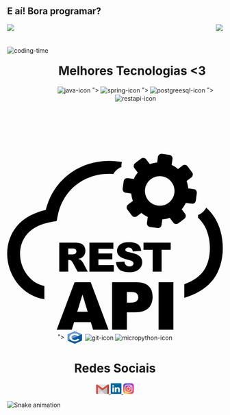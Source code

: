 ## E aí! Bora programar?

<div>
  
  <img  height="150em" src="https://github-readme-stats.vercel.app/api?username=adriano-barbosa0&show_icons=true&theme=great-gatsby&include_all_commits=true&count_private=true"/>
  <img align="right" height="100em" src="https://github-readme-stats.vercel.app/api/top-langs/?username=adriano-barbosa0&layout=compact&langs_count=16&theme=great-gatsby"/>
</div>
<br>

<div  align="center"> 
  <div style="display: inline_block"><br>
    <img align="left" height="250" alt="coding-time" src="code.gif">
    <h1 align="center">Melhores Tecnologias <3</h1>
    <img align="center" height="30" width="40" alt="java-icon"  src="<svg xmlns="http://www.w3.org/2000/svg" x="0px" y="0px" width="100" height="100" viewBox="0 0 48 48">
<path fill="#F44336" d="M23.65,24.898c-0.998-1.609-1.722-2.943-2.725-5.455C19.229,15.2,31.24,11.366,26.37,3.999c2.111,5.089-7.577,8.235-8.477,12.473C17.07,20.37,23.645,24.898,23.65,24.898z"></path><path fill="#F44336" d="M23.878,17.27c-0.192,2.516,2.229,3.857,2.299,5.695c0.056,1.496-1.447,2.743-1.447,2.743s2.728-0.536,3.579-2.818c0.945-2.534-1.834-4.269-1.548-6.298c0.267-1.938,6.031-5.543,6.031-5.543S24.311,11.611,23.878,17.27z"></path><g><path fill="#1565C0" d="M32.084 25.055c1.754-.394 3.233.723 3.233 2.01 0 2.901-4.021 5.643-4.021 5.643s6.225-.742 6.225-5.505C37.521 24.053 34.464 23.266 32.084 25.055zM29.129 27.395c0 0 1.941-1.383 2.458-1.902-4.763 1.011-15.638 1.147-15.638.269 0-.809 3.507-1.638 3.507-1.638s-7.773-.112-7.773 2.181C11.683 28.695 21.858 28.866 29.129 27.395z"></path><path fill="#1565C0" d="M27.935,29.571c-4.509,1.499-12.814,1.02-10.354-0.993c-1.198,0-2.974,0.963-2.974,1.889c0,1.857,8.982,3.291,15.63,0.572L27.935,29.571z"></path><path fill="#1565C0" d="M18.686,32.739c-1.636,0-2.695,1.054-2.695,1.822c0,2.391,9.76,2.632,13.627,0.205l-2.458-1.632C24.271,34.404,17.014,34.579,18.686,32.739z"></path><path fill="#1565C0" d="M36.281,36.632c0-0.936-1.055-1.377-1.433-1.588c2.228,5.373-22.317,4.956-22.317,1.784c0-0.721,1.807-1.427,3.477-1.093l-1.42-0.839C11.26,34.374,9,35.837,9,37.017C9,42.52,36.281,42.255,36.281,36.632z"></path><path fill="#1565C0" d="M39,38.604c-4.146,4.095-14.659,5.587-25.231,3.057C24.341,46.164,38.95,43.628,39,38.604z"></path></g>
</svg>">
    <img align="center" height="30" width="40" alt="spring-icon" src="<svg xmlns="http://www.w3.org/2000/svg" x="0px" y="0px" width="100" height="100" viewBox="0 0 48 48">
<path fill="#8bc34a" d="M43.982,23.635c0.069-4.261-0.891-9.328-2.891-15.273l-1.568-4.662l-2.13,4.433 c-0.114,0.237-0.244,0.469-0.38,0.698C33.514,5.827,28.974,4,24,4C12.954,4,4,12.954,4,24c0,11.046,8.954,20,20,20s20-8.954,20-20 C44,23.877,43.984,23.758,43.982,23.635z"></path><path fill="#fff" d="M39.385 32.558c-3.123 4.302-8.651 4.533-13.854 4.442H18.75h-1.938c4.428-1.593 7.063-1.972 9.754-3.4 5.068-2.665 10.078-8.496 11.121-14.562-1.93 5.836-7.779 10.85-13.109 12.889-3.652 1.393-10.248 2.745-10.248 2.745l-.267-.145C9.573 32.268 9.437 22.214 17.6 18.968c3.574-1.423 6.993-.641 10.854-1.593 4.122-1.012 8.89-4.208 10.83-8.375C41.456 15.667 44.07 26.106 39.385 32.558L39.385 32.558zM15.668 38.445C15.386 38.795 14.955 39 14.505 39c-.823 0-1.495-.677-1.495-1.5s.677-1.5 1.495-1.5c.341 0 .677.118.941.336C16.086 36.855 16.186 37.805 15.668 38.445L15.668 38.445z"></path>
</svg>">
    <img align="center" height="30" width="40" alt="postgreesql-icon" src="<svg xmlns="http://www.w3.org/2000/svg" x="0px" y="0px" width="100" height="100" viewBox="0 0 48 48">
<path fill="#fff" d="M44.083,29.79c-0.183-0.829-0.935-1.796-2.452-1.796c-0.31,0-0.649,0.039-1.035,0.119c-0.708,0.146-1.311,0.217-1.842,0.241c4.133-7.04,6.816-16.819,4.159-20.214c-3.501-4.473-8.214-5.141-10.711-5.141L31.967,3c-0.929,0.015-1.893,0.129-2.863,0.339l-3.583,0.774C25.033,4.052,24.536,4.009,24.018,4l-0.03,0l-0.016,0l-0.152-0.001c-1.593,0-3.046,0.338-4.341,0.973l-1.251-0.493c-1.72-0.678-4.308-1.485-6.868-1.485c-0.144,0-0.287,0.003-0.431,0.008C8.407,3.093,6.241,4.05,4.664,5.769C2.696,7.915,1.8,11.054,2.003,15.1C2.013,15.309,4.461,36,11.4,36h0.025l0.064-0.001c0.901-0.022,1.76-0.384,2.563-1.077c0.613,0.46,1.406,0.732,2.145,0.84c0.488,0.115,1.366,0.278,2.418,0.278c1.284,0,2.442-0.263,3.44-0.738c-0.001,0.88-0.006,1.994-0.016,3.418l-0.001,0.075l0.005,0.075c0.097,1.419,0.342,2.698,0.711,3.701c1.051,2.859,2.866,4.434,5.111,4.434c0.093,0,0.188-0.003,0.284-0.009c1.846-0.114,3.717-1.151,5.004-2.772c1.393-1.755,1.715-3.607,1.839-5.026L35,39.111v-0.088v-4.079l0.103,0.01l0.436,0.038l0.042,0.004l0.042,0.002c0.124,0.006,0.252,0.008,0.381,0.008c1.507,0,3.362-0.391,4.616-0.974C41.819,33.476,44.559,31.948,44.083,29.79z"></path><path fill="#0277bd" d="M33,34c0-0.205,0.012-0.376,0.018-0.565C33.008,33.184,33,33,33,33s0.012-0.009,0.032-0.022c0.149-2.673,0.886-3.703,1.675-4.29c-0.11-0.153-0.237-0.318-0.356-0.475c-0.333-0.437-0.748-0.979-1.192-1.674l-0.082-0.158c-0.067-0.164-0.229-0.447-0.435-0.819c-1.183-2.14-3.645-6.592-1.96-9.404c0.738-1.232,2.122-1.942,4.121-2.117C33.986,11.718,30.925,6.115,23.985,6c-0.002,0-0.004,0-0.006,0c-6.041-0.098-8.026,5.392-8.672,8.672c0.89-0.377,1.906-0.606,2.836-0.606c0.014,0,0.029,0,0.043,0c2.29,0.017,3.865,1.239,4.323,3.354c0.335,1.552,0.496,2.91,0.492,4.153c-0.01,2.719-0.558,4.149-1.042,5.411l-0.154,0.408c-0.124,0.334-0.255,0.645-0.379,0.937c-0.126,0.298-0.237,0.563-0.318,0.802c0.484,0.11,0.864,0.265,1.125,0.38l0.151,0.066c0.047,0.02,0.094,0.043,0.137,0.069c0.848,0.516,1.376,1.309,1.489,2.233c0.061,0.498,0.051,3.893,0.03,6.855c0.087,1.285,0.305,2.364,0.593,3.146c0.409,1.114,1.431,3.241,3.394,3.119c1.37-0.085,2.687-0.919,3.561-2.019c0.938-1.181,1.284-2.487,1.414-3.958V34z"></path><path fill="#0277bd" d="M15.114 28.917c-1.613-1.683-2.399-3.947-2.104-6.056.285-2.035.124-4.027.037-5.098-.029-.357-.048-.623-.047-.77 0-.008.002-.015.003-.023 0-.004-.002-.007-.002-.011.121-3.021 1.286-7.787 4.493-10.62C15.932 5.724 13.388 4.913 11 5 7.258 5.136 3.636 7.724 4 15c.137 2.73 3.222 19.103 7.44 19 .603-.015 1.229-.402 1.872-1.176 1.017-1.223 2.005-2.332 2.708-3.104C15.705 29.481 15.401 29.217 15.114 28.917zM37.023 14.731c.015.154.002.286-.022.408.031.92-.068 1.813-.169 2.677-.074.636-.15 1.293-.171 1.952-.021.645.07 1.282.166 1.956.225 1.578.459 3.359-.765 5.437.225.296.423.571.581.837 4.61-7.475 6.468-16.361 4.695-18.626C38.655 5.944 34.941 4.952 31.999 5c-.921.015-1.758.139-2.473.294C34.602 7.754 36.863 13.026 37.023 14.731zM41 30.071c-2.665.55-3.947.257-4.569-.126-.1.072-.2.133-.293.19-.372.225-.961.583-1.105 2.782.083.016.156.025.246.044L35.714 33c1.32.06 3.049-.31 4.063-.781C41.962 31.205 43.153 29.627 41 30.071zM22.023 32.119c-.037-.298-.198-.539-.492-.732l-.108-.047C21.062 31.181 20.653 31 20 31h-.004c-.127.01-.253.019-.38.019-.052 0-.103-.007-.155-.009-.474.365-1.148.647-2.816.99-2.98.759-1.221 1.655-.078 1.794 1.106.277 3.735.614 5.481-.809C22.043 32.537 22.035 32.229 22.023 32.119z"></path><path fill="#0277bd" d="M20.681 18.501c-.292.302-.753.566-1.262.484-.828-.134-1.463-1.133-1.417-1.508h0c.044-.374.751-.569 1.578-.435.287.047.548.128.768.228-.32-.688-.899-1.085-1.782-1.182-1.565-.174-3.226.644-3.56 1.097.007.11.02.251.033.417.093 1.147.265 3.284-.05 5.537-.208 1.485.393 3.169 1.567 4.395.757.79 1.641 1.29 2.513 1.438.111-.478.309-.944.513-1.425.113-.265.233-.547.346-.852l.162-.427c.443-1.155.9-2.35.909-4.703C21.003 20.66 20.892 19.627 20.681 18.501zM34.847 22.007c-.104-.729-.211-1.484-.185-2.303.023-.742.105-1.442.184-2.119.062-.533.11-1.045.138-1.55-1.289.107-2.145.479-2.551 1.108.168-.057.358-.102.568-.129.892-.116 1.543.141 1.618.637.055.363-.253.705-.388.836-.277.269-.626.442-.981.488-.064.008-.129.012-.192.012-.353 0-.69-.121-.949-.3.112 1.973 1.567 4.612 2.283 5.907.153.277.271.498.369.688C35.154 24.163 35.009 23.143 34.847 22.007z"></path>
</svg>">
    <img align="center" height="30" width="40" alt="restapi-icon" src="
<?xml version="1.0" encoding="utf-8"?><svg version="1.1" id="Layer_1" xmlns="http://www.w3.org/2000/svg" xmlns:xlink="http://www.w3.org/1999/xlink" x="0px" y="0px" viewBox="0 0 122.88 100.33" style="enable-background:new 0 0 122.88 100.33" xml:space="preserve"><style type="text/css"><![CDATA[
	.st0{fill-rule:evenodd;clip-rule:evenodd;}
]]></style><g><path class="st0" d="M102.79,7.11l2.59,3.41c0.68,0.9,0.51,2.19-0.39,2.87l-2.75,2.09c0.5,1.33,0.82,2.75,0.95,4.2l3.13,0.43 c1.12,0.15,1.9,1.19,1.75,2.31l-0.58,4.25c-0.15,1.12-1.19,1.91-2.31,1.75l-3.42-0.47c-0.61,1.33-1.39,2.55-2.31,3.64l1.92,2.52 c0.68,0.9,0.5,2.19-0.4,2.87l-3.41,2.59c-0.9,0.68-2.19,0.5-2.87-0.39l-2.09-2.75c-1.34,0.5-2.75,0.82-4.21,0.95l-0.43,3.13 c-0.15,1.12-1.19,1.9-2.31,1.75l-4.25-0.58c-1.12-0.15-1.9-1.19-1.75-2.31l0.47-3.42c-1.32-0.61-2.55-1.39-3.64-2.3l-2.52,1.91 c-0.9,0.68-2.19,0.51-2.87-0.39l-2.59-3.41c-0.68-0.9-0.51-2.19,0.39-2.87l2.75-2.09c-0.5-1.34-0.82-2.75-0.95-4.2l-3.13-0.43 c-1.12-0.15-1.91-1.19-1.75-2.31l0.58-4.25c0.16-1.12,1.19-1.9,2.31-1.75l3.42,0.47c0.61-1.32,1.39-2.55,2.3-3.64l-1.91-2.52 C71.83,7.28,72,5.99,72.9,5.31l3.41-2.59c0.9-0.68,2.19-0.51,2.87,0.39l2.09,2.75c1.33-0.5,2.75-0.82,4.2-0.95l0.43-3.13 c0.15-1.12,1.19-1.91,2.31-1.76l4.25,0.58c1.12,0.15,1.91,1.19,1.75,2.31l-0.47,3.42c1.33,0.61,2.55,1.39,3.65,2.31l2.52-1.91 C100.81,6.04,102.1,6.21,102.79,7.11L102.79,7.11L102.79,7.11z M29.67,67.12v-16.5h8.5c1.58,0,2.78,0.13,3.61,0.41 c0.83,0.27,1.51,0.77,2.01,1.5c0.51,0.74,0.77,1.63,0.77,2.68c0,0.91-0.2,1.71-0.59,2.37c-0.39,0.67-0.93,1.21-1.61,1.62 c-0.43,0.26-1.03,0.48-1.79,0.65c0.61,0.21,1.05,0.4,1.32,0.61c0.19,0.14,0.46,0.43,0.81,0.87c0.35,0.44,0.59,0.79,0.71,1.03 l2.48,4.77h-5.76l-2.72-5.03c-0.35-0.65-0.65-1.08-0.92-1.27c-0.37-0.25-0.79-0.38-1.25-0.38h-0.45v6.68H29.67L29.67,67.12z M47.65,95.85h-9.52l-1.37,4.48h-8.58l10.23-27.19h9.2l10.19,27.19h-8.8L47.65,95.85L47.65,95.85z M45.87,89.96l-2.97-9.78 l-2.98,9.78H45.87L45.87,89.96z M59.78,73.14h13.98c3.05,0,5.33,0.72,6.84,2.17c1.51,1.45,2.27,3.52,2.27,6.19 c0,2.75-0.83,4.9-2.48,6.45c-1.65,1.55-4.18,2.32-7.57,2.32h-4.61v10.06h-8.43V73.14L59.78,73.14z M68.21,84.76h2.07 c1.63,0,2.78-0.28,3.44-0.85c0.66-0.56,0.99-1.29,0.99-2.16c0-0.85-0.29-1.58-0.86-2.17c-0.57-0.59-1.65-0.89-3.23-0.89h-2.41 V84.76L68.21,84.76z M86.27,73.14h8.43v27.19h-8.43V73.14L86.27,73.14z M34.79,57.32h2.15c0.23,0,0.68-0.08,1.35-0.23 c0.34-0.07,0.62-0.24,0.83-0.52c0.22-0.28,0.32-0.6,0.32-0.96c0-0.53-0.17-0.95-0.51-1.23c-0.34-0.29-0.97-0.43-1.9-0.43h-2.24 V57.32L34.79,57.32z M46.87,50.62h13.65v3.52h-8.53v2.63h7.91v3.36h-7.91v3.25h8.78v3.73h-13.9V50.62L46.87,50.62z M61.98,61.66 l4.84-0.3c0.1,0.79,0.32,1.38,0.64,1.79c0.53,0.66,1.28,1,2.25,1c0.72,0,1.29-0.17,1.68-0.51c0.39-0.34,0.59-0.74,0.59-1.19 c0-0.43-0.19-0.81-0.56-1.15c-0.37-0.34-1.24-0.65-2.61-0.96c-2.23-0.5-3.82-1.17-4.78-2c-0.96-0.83-1.44-1.89-1.44-3.18 c0-0.85,0.25-1.65,0.74-2.4c0.49-0.75,1.23-1.35,2.22-1.78c0.99-0.43,2.34-0.64,4.06-0.64c2.11,0,3.71,0.39,4.82,1.18 c1.1,0.79,1.76,2.03,1.97,3.75l-4.79,0.29c-0.13-0.75-0.4-1.3-0.8-1.63c-0.41-0.34-0.98-0.51-1.69-0.51 c-0.59,0-1.04,0.13-1.34,0.38c-0.3,0.25-0.45,0.56-0.45,0.92c0,0.26,0.13,0.49,0.37,0.71c0.24,0.21,0.8,0.42,1.7,0.61 c2.23,0.48,3.83,0.97,4.79,1.46c0.96,0.49,1.67,1.1,2.1,1.83c0.44,0.72,0.66,1.54,0.66,2.44c0,1.06-0.29,2.03-0.88,2.92 c-0.58,0.89-1.4,1.57-2.45,2.03c-1.05,0.46-2.37,0.69-3.97,0.69c-2.8,0-4.75-0.54-5.83-1.62C62.74,64.69,62.13,63.32,61.98,61.66 L61.98,61.66z M77.69,50.62h15.51v4.08H88v12.42H82.9V54.7h-5.21V50.62L77.69,50.62z M60.53,11.46c-1.83-0.14-3.68-0.12-5.51,0.06 c-5.63,0.54-11.1,2.59-15.62,6.1c-5.23,4.05-9.2,10.11-10.73,18.14l-0.48,2.51l-2.5,0.44c-2.45,0.43-4.64,1.02-6.56,1.77 c-1.86,0.72-3.52,1.61-4.97,2.66c-1.16,0.84-2.16,1.78-3.01,2.8c-2.63,3.15-3.85,7.1-3.82,11.1c0.03,4.06,1.35,8.16,3.79,11.53 c0.91,1.25,1.96,2.4,3.16,3.4c1.22,1.01,2.59,1.85,4.13,2.48c0.87,0.36,1.8,0.66,2.77,0.9v7.49c-2-0.36-3.84-0.9-5.56-1.61 c-2.27-0.94-4.28-2.15-6.05-3.63c-1.68-1.4-3.15-2.99-4.4-4.72C1.84,68.28,0.04,62.66,0,57.06c-0.04-5.66,1.72-11.29,5.52-15.85 c1.23-1.48,2.68-2.84,4.34-4.04c1.93-1.4,4.14-2.58,6.64-3.55c1.72-0.67,3.56-1.23,5.5-1.68c2.2-8.74,6.89-15.47,12.92-20.14 c5.64-4.37,12.43-6.92,19.42-7.59c3.67-0.35,7.39-0.19,11.03,0.49c-0.08,0.33-0.15,0.66-0.19,1l-0.01,0.06 c-0.07,0.57-0.1,1.14-0.07,1.72c-0.77,0.3-1.49,0.71-2.14,1.21l-0.03,0.02C61.96,9.44,61.14,10.38,60.53,11.46L60.53,11.46z M113.44,30.66c0.56,0.51,1.1,1.04,1.63,1.61c1.07,1.15,2.08,2.45,3.03,3.9c3.2,4.92,4.84,11.49,4.77,17.92 c-0.07,6.31-1.77,12.59-5.25,17.21c-2.27,3.01-5.18,5.47-8.67,7.42c-2.39,1.34-5.08,2.45-8.01,3.35v-7.75 c1.58-0.59,3.05-1.25,4.4-2c2.63-1.47,4.78-3.26,6.39-5.41c2.5-3.33,3.73-8.04,3.78-12.87c0.06-5.07-1.18-10.16-3.59-13.86 c-0.69-1.07-1.45-2.03-2.25-2.89c-0.31-0.33-0.62-0.64-0.94-0.94c0.05-0.5,0.07-1.01,0.04-1.52c0.77-0.3,1.49-0.71,2.14-1.21 l0.03-0.02C111.97,32.81,112.83,31.81,113.44,30.66L113.44,30.66z M88.08,12.8c4.61,0.63,7.83,4.88,7.2,9.49 c-0.63,4.61-4.88,7.84-9.49,7.21c-4.61-0.63-7.84-4.88-7.2-9.49C79.23,15.4,83.47,12.17,88.08,12.8L88.08,12.8L88.08,12.8z"/></g></svg>">
    <img align="center" height="30" width="40" alt="c-icon" src="https://raw.githubusercontent.com/devicons/devicon/master/icons/c/c-original.svg">
    <img align="center" height="30" width="40" alt="git-icon" src="<"http://www.w3.org/2000/svg](https://raw.githubusercontent.com/Thomas-George-T/Thomas-George-T/98dca06cc3d15206046a5536313588fd0e2d42e8/assets/git.svg)">
    <img align="center" height="30" width="40" alt="micropython-icon" src="https://upload.wikimedia.org/wikipedia/commons/a/a7/MicroPython_new_logo.svg">
   </div>
    
  
  <h1 align="center">Redes Sociais</h1>
    <a href = "mailto: adrianobarbosa3001@gmail.com">
      <img width="30" src="gmail.svg">
    </a>
    <a href = "https://www.linkedin.com/in/adriano-oliveira-barbosa/">
      <img width="25" src="linkedin.svg">
    </a>
    <a href = "https://www.instagram.com/adrianoob5/">
      <img width="25" src="instagram.png">
    </a>
</div>
  
![Snake animation](https://github.com/adriano-barbosa0/adriano-barbosa0/blob/output/github-contribution-grid-snake.svg)
